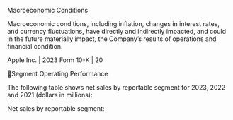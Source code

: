 Macroeconomic Conditions

Macroeconomic  conditions,  including  inflation,  changes  in  interest  rates,  and  currency  fluctuations,  have  directly  and  indirectly
impacted, and could in the future materially impact, the Company’s results of operations and financial condition.

Apple Inc. | 2023 Form 10-K | 20

Segment Operating Performance

The following table shows net sales by reportable segment for 2023, 2022 and 2021 (dollars in millions):

Net sales by reportable segment: